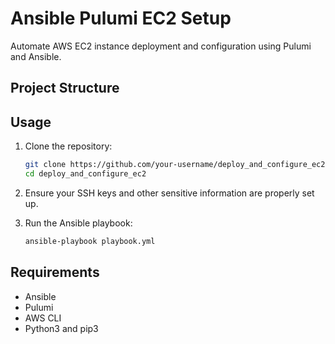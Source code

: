 # Ansible Pulumi EC2 Setup

Automate AWS EC2 instance deployment and configuration using Pulumi and Ansible.

## Project Structure


## Usage

1. Clone the repository:

    ```bash
    git clone https://github.com/your-username/deploy_and_configure_ec2.git
    cd deploy_and_configure_ec2
    ```

2. Ensure your SSH keys and other sensitive information are properly set up.

3. Run the Ansible playbook:

    ```bash
    ansible-playbook playbook.yml
    ```

## Requirements

- Ansible
- Pulumi
- AWS CLI
- Python3 and pip3
